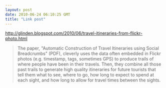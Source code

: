 ```yaml
---
layout: post
date: 2010-06-24 06:10:25 GMT
title: "Link post"
---
```

<http://glinden.blogspot.com/2010/06/travel-itineraries-from-flickr-photo.html>

> The paper, "Automatic Construction of Travel Itineraries using Social Breadcrumbs" (PDF), cleverly uses the data often embedded in Flickr photos (e.g. timestamp, tags, sometimes GPS) to produce trails of where people have been in their travels. Then, they combine all those past trails to generate high quality itineraries for future tourists that tell them what to see, where to go, how long to expect to spend at each sight, and how long to allow for travel times between the sights.